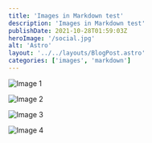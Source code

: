 ```yaml
---
title: 'Images in Markdown test'
description: 'Images in Markdown test'
publishDate: 2021-10-28T01:59:03Z
heroImage: '/social.jpg'
alt: 'Astro'
layout: '../../layouts/BlogPost.astro'
categories: ['images', 'markdown']
---
```


![Image 1](/assets/blog/amith-nair-jQAk1lZL5Jk-unsplash.jpg)

![Image 2](/assets/blog/andrew-haimerl-andrewnef-Rz7sDVy1LyI-unsplash.jpg)

![Image 3](/assets/blog/remi-thorel-DgUD5P1a2Hc-unsplash.jpg)

![Image 4](/assets/blog/vista-wei-OiERUvVrioU-unsplash.jpg)